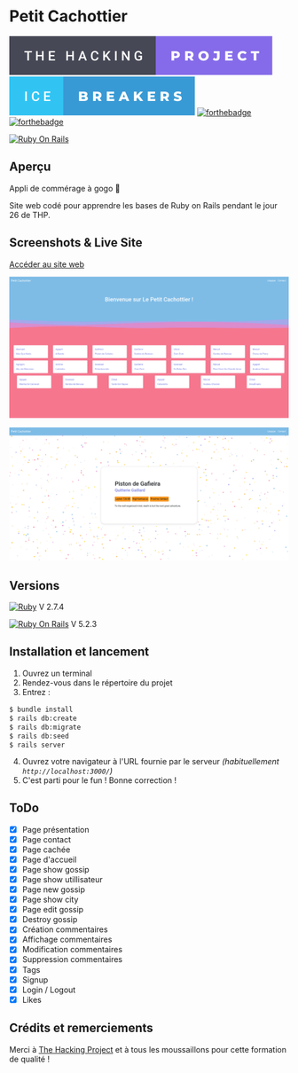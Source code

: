# Petit Cachottier

[![forthebadge](./badges/the-hacking-project-badge.svg)](https://forthebadge.com)
[![forthebadge](./badges/ice-breakers-badge.svg)](https://forthebadge.com)
[![forthebadge](https://forthebadge.com/images/badges/made-with-ruby.svg)](https://forthebadge.com)
[![forthebadge](https://forthebadge.com/images/badges/built-with-love.svg)](https://forthebadge.com)

[![Ruby On Rails](https://img.shields.io/badge/Ruby_on_Rails-CC0000?style=for-the-badge&logo=ruby-on-rails&logoColor=white)](https://rubyonrails.org/)

## Aperçu

Appli de commérage à gogo 🤫

Site web codé pour apprendre les bases de Ruby on Rails pendant le jour 26 de THP.

## Screenshots & Live Site

[Accéder au site web](https://petit-cachottier-v2.herokuapp.com/)

[![Homepage Screenshot](./app/assets/images/home_screenshot.png)](https://petit-cachottier-v2.herokuapp.com/)

[![Gossip view Screenshot](./app/assets/images/gossip_screenshot.png)](https://petit-cachottier-v2.herokuapp.com/)

## Versions

[![Ruby](https://img.shields.io/badge/Ruby-CC342D?style=for-the-badge&logo=ruby&logoColor=white)](https://www.ruby-lang.org/fr/) V 2.7.4

[![Ruby On Rails](https://img.shields.io/badge/Ruby_on_Rails-CC0000?style=for-the-badge&logo=ruby-on-rails&logoColor=white)](https://rubyonrails.org/) V 5.2.3

## Installation et lancement

1. Ouvrez un terminal
2. Rendez-vous dans le répertoire du projet
3. Entrez :

```shell
$ bundle install
$ rails db:create
$ rails db:migrate
$ rails db:seed
$ rails server
```
4. Ouvrez votre navigateur à l'URL fournie par le serveur *(habituellement `http://localhost:3000/`)*
5. C'est parti pour le fun ! Bonne correction !

## ToDo

- [x] Page présentation
- [x] Page contact
- [x] Page cachée
- [x] Page d'accueil
- [x] Page show gossip
- [x] Page show utillisateur
- [x] Page new gossip
- [x] Page show city
- [x] Page edit gossip
- [x] Destroy gossip
- [x] Création commentaires
- [x] Affichage commentaires
- [x] Modification commentaires
- [x] Suppression commentaires
- [x] Tags
- [x] Signup
- [x] Login / Logout
- [x] Likes

## Crédits et remerciements

Merci à [The Hacking Project](https://www.thehackingproject.org/) et à tous les moussaillons pour cette formation de qualité !

